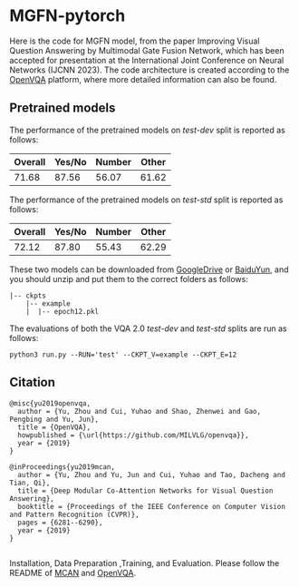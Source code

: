 # MGFN-pytorch
Here is the code for MGFN model, from the paper Improving Visual Question Answering by Multimodal Gate Fusion Network, which has been accepted for presentation at the International Joint Conference on Neural Networks (IJCNN 2023). The code architecture is created according to the  [OpenVQA](https://github.com/MILVLG/openvqa) platform, where more detailed information can also be found.

## Pretrained models

The performance of the pretrained models on *test-dev* split is reported as follows:

| Overall | Yes/No | Number | Other |
| ------- | ------ | ------ | ----- |
| 71.68   | 87.56  | 56.07  | 61.62 |

The performance of the pretrained models on *test-std* split is reported as follows:

| Overall | Yes/No | Number | Other |
| ------- | ------ | ------ | ----- |
| 72.12   | 87.80  | 55.43  | 62.29 |

These two models can be downloaded from [GoogleDrive](https://drive.google.com/file/d/1CLaIfMSOdQvAMhbqFFxCKkGeASdnS3Oh/view?usp=sharing) or [BaiduYun](https://pan.baidu.com/s/1tdvFHndISw4p1UEvX0TtZA?pwd=8888), and you should unzip and put them to the correct folders as follows:

```
|-- ckpts
	|-- example
	|  |-- epoch12.pkl
```

The evaluations of both the VQA 2.0 *test-dev* and *test-std* splits are run as follows:

```
python3 run.py --RUN='test' --CKPT_V=example --CKPT_E=12
```



## Citation

~~~
@misc{yu2019openvqa,
  author = {Yu, Zhou and Cui, Yuhao and Shao, Zhenwei and Gao, Pengbing and Yu, Jun},
  title = {OpenVQA},
  howpublished = {\url{https://github.com/MILVLG/openvqa}},
  year = {2019}
}
~~~

```
@inProceedings{yu2019mcan,
  author = {Yu, Zhou and Yu, Jun and Cui, Yuhao and Tao, Dacheng and Tian, Qi},
  title = {Deep Modular Co-Attention Networks for Visual Question Answering},
  booktitle = {Proceedings of the IEEE Conference on Computer Vision and Pattern Recognition (CVPR)},
  pages = {6281--6290},
  year = {2019}
}
```

```
```

Installation, Data Preparation ,Training, and Evaluation.
Please follow the README of  [MCAN](https://github.com/MILVLG/mcan-vqa) and [OpenVQA](https://github.com/MILVLG/openvqa).
